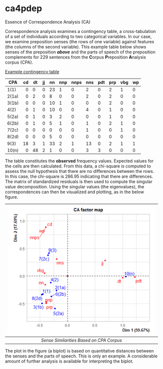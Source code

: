 # ca4pdep
Essence of Correspondence Analysis (CA)

Correspondence analysis examines a contingency table, a cross-tabulation of a set of individuals according to two categorical variables. In our case, we examine preposition senses (the rows of one variable) against features (the columns of the second variable). This example table below shows senses of the preposition _**above**_ and the parts of speech of the preposition complements for 229 sentences from the **C**orpus **P**reposition **A**nalysis corpus (CPA).

[Example contingency table](https://github.com/kenclr/ca4pdep/blob/main/feats-cpa-above.csv)

|CPA 	|cd 	|dt 	|jj 	|nn 	|nnp 	|nnps 	|nns 	|pdt 	|prp 	|vbg 	|wp
--- | ---: | --- | --- | --- | --- | --- | --- | --- | --- | --- | ---
|1(1) 	|0 	|0 	|0 	|23 	|1 	|0 	|2 	|0 	|2 	|1 	|0
|2(1a) 	|0 	|2 	|0 	|8 	|0 	|0 	|2 	|0 	|2 	|0 	|0
|3(1b) 	|0 	|0 	|0 	|10 	|1 	|0 	|0 	|0 	|2 	|0 	|0
|4(2) 	|0 	|1 	|0 	|10 	|0 	|0 	|4 	|0 	|1 	|0 	|0
|5(2a) 	|0 	|1 	|0 	|3 	|2 	|0 	|0 	|0 	|1 	|0 	|0
|6(2b) 	|0 	|1 	|0 	|5 	|1 	|0 	|1 	|0 	|2 	|1 	|0
|7(2c) 	|0 	|0 	|0 	|0 	|0 	|0 	|1 	|0 	|0 	|1 	|0
|8(2d) 	|0 	|0 	|0 	|5 	|0 	|0 	|0 	|0 	|0 	|0 	|0
|9(3) 	|18 	|3 	|1 	|33 	|2 	|1 	|13 	|0 	|2 	|1 	|1
|10(n) 	|0 	|48 	|2 	|1 	|0 	|0 	|3 	|3 	|0 	|0 	|0

The table constitutes the **observed** frequency values. Expected values for the cells are then calculated. From this data, a chi-square is computed to assess the null hypothesis that there are no differences between the rows. In this case, the chi-square is 286.95 indicating that there are differences. The matrix of standardized residuals is then used to compute the singular value decomposition. Using the singular values (the eigenvalues), the correspondences can then be visualized and plotting, as in the below figure.

| ![Example](Rplot12.png)  |
|:---:|
| *Sense Similarities Based on CPA Corpus* |

The plot in the figure (a biplot) is based on quantitative distances between the senses and the parts of speech. This is only an example. A considerable amount of further analysis is available for interpreting the biplot.
